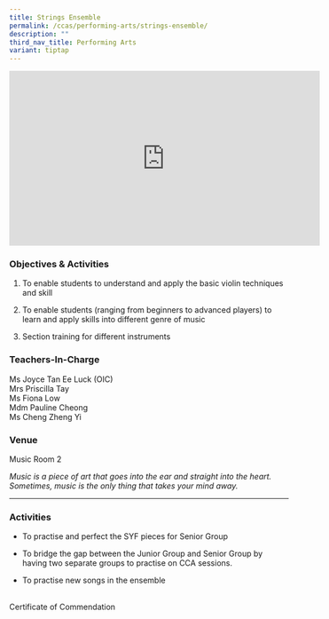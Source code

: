 ```yaml
---
title: Strings Ensemble
permalink: /ccas/performing-arts/strings-ensemble/
description: ""
third_nav_title: Performing Arts
variant: tiptap
---
```

<div class="iframe-wrapper">
<iframe height="315" width="560" allowfullscreen="true" frameborder="0" src="https://www.youtube.com/embed/n8Oa7J1crUI?si=nnxAKazeUFv6nfMG"></iframe>
</div>
<h3>Objectives &amp; Activities</h3>
<ol data-tight="true" class="tight">
<li>
<p>To enable students to understand and apply the basic violin techniques
and skill</p>
</li>
<li>
<p>To enable students (ranging from beginners to advanced players) to learn
and apply skills into different genre of music</p>
</li>
<li>
<p>Section training for different instruments</p>
</li>
</ol>
<h3>Teachers-In-Charge</h3>
<p>Ms Joyce Tan Ee Luck (OIC)
<br>Mrs Priscilla Tay
<br>Ms Fiona Low
<br>Mdm Pauline Cheong
<br>Ms Cheng Zheng Yi</p>
<h3>Venue</h3>
<p>Music Room 2</p>
<p><em>Music is a piece of art that goes into the ear and straight into the heart. Sometimes, music is the only thing that takes your mind away.</em>
</p>
<hr>
<h3>Activities</h3>
<ul data-tight="true" class="tight">
<li>
<p>To practise and perfect the SYF pieces for Senior Group</p>
</li>
<li>
<p>To bridge the gap between the Junior Group and Senior Group by having
two separate groups to practise on CCA sessions.</p>
</li>
<li>
<p>To practise new songs in the ensemble</p>
</li>
</ul>
<p>
<br>Certificate of Commendation</p>
